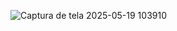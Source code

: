 ![Captura de tela 2025-05-19 103910](https://github.com/user-attachments/assets/88b1bd11-4d8c-4e7e-8a74-c8422a20fb30)
